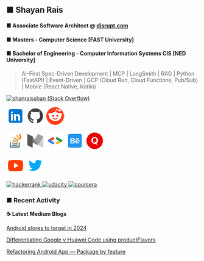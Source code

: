 ## ■ Shayan Rais
#### ■ Associate Software Architect @ [disrupt.com](disrupt.com)
#### ■ Masters - Computer Science [FAST University]
#### ■ Bachelor of Engineering - Computer Information Systems CIS [NED University]

> AI-First Spec-Driven Development | MCP | LangSmith | RAG | Python (FastAPI) | Event-Driven | GCP (Cloud Run, Cloud Functions, Pub/Sub) | Mobile (React Native, Kotlin)

<a href="https://stackoverflow.com/users/4754141/shanraisshan"><img src="https://stackoverflow.com/users/flair/4754141.png?theme=clean" width="208" height="58" alt="shanraisshan (Stack Overflow)" title="shanraisshan (Stack Overflow)"></a>

<p>
<a href="https://www.linkedin.com/in/shanraisshan"><img src="images/icon/linkedin.png"/></a> 
<a href="https://github.com/shanraisshan"><img src="images/icon/github.png"/></a>
<a href="https://www.reddit.com/user/shanraisshan"><img src="images/icon/reddit.png"/></a>
</p>

<p>
<a href="https://stackoverflow.com/users/4754141/shanraisshan"><img src="images/icon/stack-overflow.png"/></a> 
<a href="https://medium.com/@shanraisshan"><img src="images/icon/medium.png"/></a>
<a href="https://developers.google.com/profile/u/shanraisshan"><img src="images/icon/g.dev.png"/></a>
<a href="https://www.behance.net/shanraisshan"><img src="images/icon/behance.png"/></a> 
<a href="https://www.quora.com/profile/shanraisshan"><img src="images/icon/quora.png"/></a>
</p>

<p>
<a href="https://www.youtube.com/c/shanraisshan"><img src="images/icon/youtube.png"/></a> 
<a href="https://twitter.com/shanraisshan"><img src="images/icon/twitter.png"/></a>
</p>

<p>
<a href="https://www.hackerrank.com/shanraisshan">
   <img src="https://img.shields.io/badge/-Hackerrank-2EC866?style=for-the-badge&logo=HackerRank&logoColor=white" alt="hackerrank" />
</a>
<a href="https://www.udemy.com/user/shayan-rais-2/">
   <img src="https://img.shields.io/badge/Udacity-grey?style=for-the-badge&logo=udacity&logoColor=15B8E6" alt="udacity" />
</a>
<a href="https://www.coursera.org/user/c5a8530ecbe523a8d18bc6b926a83fca">
   <img src="https://img.shields.io/badge/Coursera-%230056D2.svg?style=for-the-badge&logo=Coursera&logoColor=white" alt="coursera" />
</a>
</p>

### ■ Recent Activity

<p><b> &#9749; Latest Medium Blogs</b></p>

[Android stores to target in 2024](https://medium.com/@shanraisshan/android-stores-to-target-in-2024-b2045629fb29)

[Differentiating Google v Huawei Code using productFlavors](https://medium.com/@shanraisshan/differentiating-google-v-huawei-code-using-productflavors-3014de6b468a)

[Refactoring Android App — Package by feature](https://medium.com/@shanraisshan/refactoring-android-app-package-by-feature-af0308ddec35)

